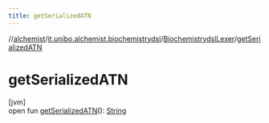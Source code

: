 ```yaml
---
title: getSerializedATN
---
```

//[alchemist](../../../index.html)/[it.unibo.alchemist.biochemistrydsl](../index.html)/[BiochemistrydslLexer](index.html)/[getSerializedATN](get-serialized-a-t-n.html)



# getSerializedATN



[jvm]\
open fun [getSerializedATN](get-serialized-a-t-n.html)(): [String](https://docs.oracle.com/javase/8/docs/api/java/lang/String.html)




